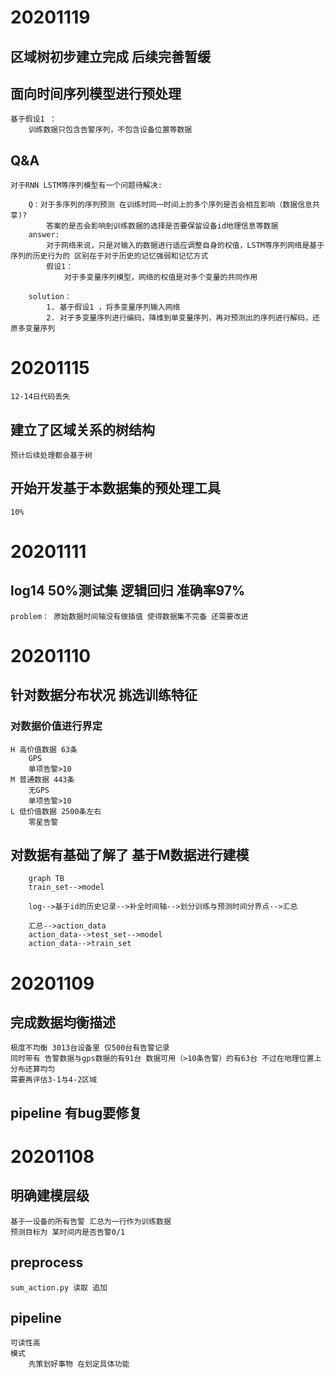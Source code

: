 # 20201119
## 区域树初步建立完成 后续完善暂缓
## 面向时间序列模型进行预处理
    基于假设1 ：
        训练数据只包含告警序列，不包含设备位置等数据

## Q&A
    对于RNN LSTM等序列模型有一个问题待解决:

        Q：对于多序列的序列预测 在训练时同一时间上的多个序列是否会相互影响（数据信息共享)?
            答案的是否会影响到训练数据的选择是否要保留设备id地理信息等数据
        answer:
            对于网络来说，只是对输入的数据进行适应调整自身的权值，LSTM等序列网络是基于序列的历史行为的 区别在于对于历史的记忆强弱和记忆方式 
            假设1：
                对于多变量序列模型，网络的权值是对多个变量的共同作用 
                
        solution： 
            1. 基于假设1 ，将多变量序列输入网络
            2. 对于多变量序列进行编码，降维到单变量序列，再对预测出的序列进行解码，还原多变量序列

        


# 20201115
    12-14日代码丢失
## 建立了区域关系的树结构
    预计后续处理都会基于树
## 开始开发基于本数据集的预处理工具
    10%
# 20201111
## log14 50%测试集 逻辑回归 准确率97%
    problem： 原始数据时间轴没有做插值 使得数据集不完备 还需要改进



# 20201110
## 针对数据分布状况 挑选训练特征
### 对数据价值进行界定
    H 高价值数据 63条 
        GPS
        单项告警>10
    M 普通数据 443条
        无GPS
        单项告警>10
    L 低价值数据 2500条左右
        零星告警 
## 对数据有基础了解了 基于M数据进行建模
```mermaid
    graph TB
    train_set-->model 
    
    log-->基于id的历史记录-->补全时间轴-->划分训练与预测时间分界点-->汇总
    
    汇总-->action_data
    action_data-->test_set-->model
    action_data-->train_set

```
    

# 20201109
## 完成数据均衡描述
    极度不均衡 3013台设备里 仅500台有告警记录 
    同时带有 告警数据与gps数据的有91台 数据可用（>10条告警）的有63台 不过在地理位置上分布还算均匀
    需要再评估3-1与4-2区域 
## pipeline 有bug要修复 

# 20201108
## 明确建模层级
    基于一设备的所有告警 汇总为一行作为训练数据
    预测目标为 某时间内是否告警0/1
## preprocess 
    sum_action.py 读取 追加 
## pipeline 
    可读性高
    模式
        先策划好事物 在划定具体功能
